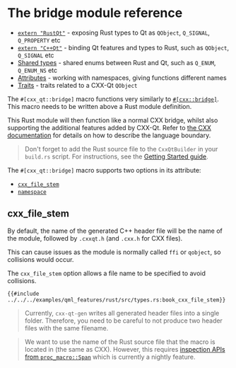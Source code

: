 <!--
SPDX-FileCopyrightText: 2023 Klarälvdalens Datakonsult AB, a KDAB Group company <info@kdab.com>
SPDX-FileContributor: Andrew Hayzen <andrew.hayzen@kdab.com>

SPDX-License-Identifier: MIT OR Apache-2.0
-->

# The bridge module reference

- [`extern "RustQt"`](./extern_rustqt.md) - exposing Rust types to Qt as `QObject`, `Q_SIGNAL`, `Q_PROPERTY` etc
- [`extern "C++Qt"`](./extern_cppqt.md) - binding Qt features and types to Rust, such as `QObject`, `Q_SIGNAL` etc
- [Shared types](./shared_types.md) - shared enums between Rust and Qt, such as `Q_ENUM`, `Q_ENUM_NS` etc
- [Attributes](./attributes.md) - working with namespaces, giving functions different names
- [Traits](./traits.md) - traits related to a CXX-Qt `QObject`

The `#[cxx_qt::bridge]` macro functions very similarly to [`#[cxx::bridge]`](https://docs.rs/cxx/latest/cxx/attr.bridge.html). This macro needs to be written above a Rust module definition.

This Rust module will then function like a normal CXX bridge, whilst also supporting the additional features added by CXX-Qt. Refer to [the CXX documentation](https://cxx.rs/) for details on how to describe the language boundary.

> Don't forget to add the Rust source file to the `CxxQtBuilder` in your `build.rs` script. For instructions, see the [Getting Started guide](../getting-started/5-cmake-integration.md).

The `#[cxx_qt::bridge]` macro supports two options in its attribute:

- [`cxx_file_stem`](#cxx_file_stem)
- [`namespace`](./attributes.md#namespace)

## cxx_file_stem

By default, the name of the generated C++ header file will be the name of the module, followed by `.cxxqt.h` (and `.cxx.h` for CXX files).

This can cause issues as the module is normally called `ffi` or `qobject`, so collisions would occur.

The `cxx_file_stem` option allows a file name to be specified to avoid collisions.

```rust,ignore
{{#include ../../../examples/qml_features/rust/src/types.rs:book_cxx_file_stem}}
```

> Currently, `cxx-qt-gen` writes all generated header files into a single folder.
> Therefore, you need to be careful to not produce two header files with the same filename.

> We want to use the name of the Rust source file that the macro is located in (the same as CXX).
> However, this requires [inspection APIs from `proc_macro::Span`](https://github.com/rust-lang/rust/issues/54725)
> which is currently a nightly feature.
